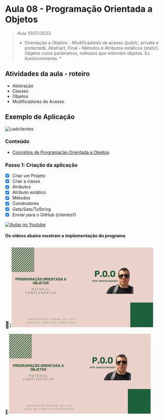 # Aula 08 - Programação Orientada a Objetos

> Aula 10/07/2023
> 
>  * Orientação a Objetos - Modificadores de acesso (public, private e protected). 
>  Abstract, Final – Métodos e Atributos estáticos (static). 
>  Objetos como parâmetros, métodos que retornam objetos. Ex. Autoincremento. *

## Atividades da aula - roteiro
- Abstração
- Classes
- Objetos
- Modificadores de Acesso

## Exemplo de Aplicação 
![cadclientes](https://user-images.githubusercontent.com/81576640/138145855-91aceed2-2b61-458d-b34d-2de9c65efd68.jpg)


### Conteúdo
- [Conceitos de Programação Orientada a Objetos](Conteudo_POO.pdf)


### Passo 1: Criação da aplicação
- [x]  Criar um Projeto
- [x]  Criar a classe 
- [x]  Atributos 
- [x]  Atributo estático
- [x]  Métodos
- [x]  Construtores
- [x]  Gets/Sets/ToString
- [x]  Enviar para o GitHub (clientes1) 

[![Aulas no Youtube](https://github.com/marcoswagner-commits/gestao_obras_aula_daw/blob/cb3e2ea9547f9ddc831277f07919c3e78451eb92/yt-icon.png)](https://www.youtube.com/channel/UCfO-aJxKLqau0TnL0AfNAvA)

####  Os vídeos abaixo mostram a implementação do programa

🥇:[![material complementar aula07](Capa_Videos_POO.png)](https://youtu.be/orOheNnNP10)
-
🥈:[![material complementar aula06](Capa_Videos_POO.png)](https://youtu.be/SUulCDtjIYc)


